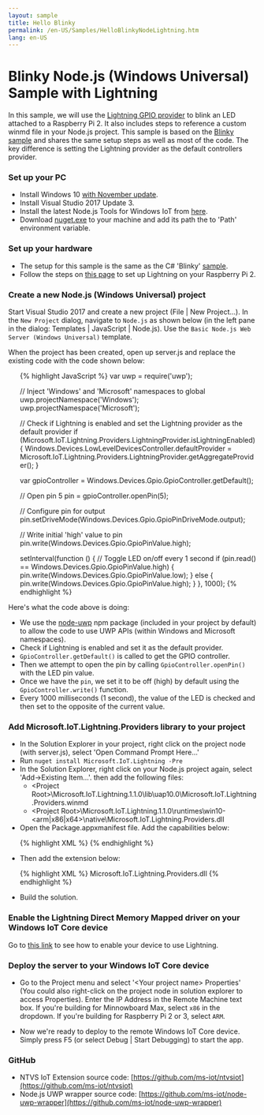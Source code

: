 ```yaml
---
layout: sample
title: Hello Blinky 
permalink: /en-US/Samples/HelloBlinkyNodeLightning.htm
lang: en-US
---
```


# Blinky Node.js (Windows Universal) Sample with Lightning

In this sample, we will use the [Lightning GPIO provider]({{site.baseurl}}/{{page.lang}}/Docs/LightningProviders) to blink an LED attached to a Raspberry Pi 2. 
It also includes steps to reference a custom winmd file in your Node.js project. This sample is based on the [Blinky sample]({{site.baseurl}}/{{page.lang}}/Samples/HelloBlinkyNode) 
and shares the same setup steps as well as most of the code. The key difference is setting the Lightning provider as the default controllers provider.


### Set up your PC
* Install Windows 10 [with November update](http://windows.microsoft.com/en-us/windows-10/windows-update-faq).
* Install Visual Studio 2017 Update 3.
* Install the latest Node.js Tools for Windows IoT from [here](http://aka.ms/ntvsiotlatest).
* Download [nuget.exe](https://docs.nuget.org/consume/installing-nuget) to your machine and add its path the to 'Path' environment variable.


### Set up your hardware
* The setup for this sample is the same as the C# 'Blinky' [sample]({{site.baseurl}}/{{page.lang}}/Samples/helloblinky).
* Follow the steps on [this page]({{site.baseurl}}/{{page.lang}}/Docs/LightningSetup) to set up Lightning on your Raspberry Pi 2.


### Create a new Node.js (Windows Universal) project
Start Visual Studio 2017 and create a new project (File \| New Project...). In the `New Project` dialog, navigate to `Node.js` as shown below (in the left pane in the dialog: Templates \| JavaScript \| Node.js).
Use the `Basic Node.js Web Server (Windows Universal)` template.

When the project has been created, open up server.js and replace the existing code with the code shown below:

<UL>
{% highlight JavaScript %}
var uwp = require('uwp');

// Inject 'Windows' and 'Microsoft' namespaces to global
uwp.projectNamespace('Windows');
uwp.projectNamespace('Microsoft');

// Check if Lightning is enabled and set the Lightning provider as the default provider
if (Microsoft.IoT.Lightning.Providers.LightningProvider.isLightningEnabled) {
  Windows.Devices.LowLevelDevicesController.defaultProvider = Microsoft.IoT.Lightning.Providers.LightningProvider.getAggregateProvider();
}

var gpioController = Windows.Devices.Gpio.GpioController.getDefault();

// Open pin 5
pin = gpioController.openPin(5);

// Configure pin for output
pin.setDriveMode(Windows.Devices.Gpio.GpioPinDriveMode.output);

// Write initial 'high' value to pin
pin.write(Windows.Devices.Gpio.GpioPinValue.high);

setInterval(function () {
  // Toggle LED on/off every 1 second
  if (pin.read() == Windows.Devices.Gpio.GpioPinValue.high) {
    pin.write(Windows.Devices.Gpio.GpioPinValue.low);
  } else {
    pin.write(Windows.Devices.Gpio.GpioPinValue.high);
  }
}, 1000);
{% endhighlight %}
</UL>

Here's what the code above is doing:

* We use the [node-uwp](https://www.npmjs.com/package/uwp) npm package (included in your project by default) to allow the code to use UWP APIs (within Windows and Microsoft namespaces).
* Check if Lightning is enabled and set it as the default provider.
* `GpioController.getDefault()` is called to get the GPIO controller.
* Then we attempt to open the pin by calling `GpioController.openPin()` with the LED pin value.
* Once we have the `pin`, we set it to be off (high) by default using the `GpioController.write()` function.
* Every 1000 milliseconds (1 second), the value of the LED is checked and then set to the opposite of the current value.

### Add Microsoft.IoT.Lightning.Providers library to your project
* In the Solution Explorer in your project, right click on the project node (with server.js), select 'Open Command Prompt Here...'
* Run `nuget install Microsoft.IoT.Lightning -Pre`
* In the Solution Explorer, right click on your Node.js project again, select 'Add->Existing Item...'. then add the following files:
  * \<Project Root\>\Microsoft.IoT.Lightning.1.1.0\lib\uap10.0\Microsoft.IoT.Lightning.Providers.winmd
  * \<Project Root\>\Microsoft.IoT.Lightning.1.1.0\runtimes\win10-\<arm|x86|x64\>\native\Microsoft.IoT.Lightning.Providers.dll
* Open the Package.appxmanifest file. Add the capabilities below:

<UL>
{% highlight XML %}
    <iot:Capability Name="lowLevelDevices" />
    <DeviceCapability Name="109b86ad-f53d-4b76-aa5f-821e2ddf2141"/>
{% endhighlight %}
</UL>

* Then add the extension below:

<UL>
{% highlight XML %}
    <Extension Category="windows.activatableClass.inProcessServer">
      <InProcessServer>
        <Path>Microsoft.IoT.Lightning.Providers.dll</Path>
        <ActivatableClass ActivatableClassId="Microsoft.IoT.Lightning.Providers.LightningGpioProvider" ThreadingModel="both" />
        <ActivatableClass ActivatableClassId="Microsoft.IoT.Lightning.Providers.LightningI2cProvider" ThreadingModel="both" />
        <ActivatableClass ActivatableClassId="Microsoft.IoT.Lightning.Providers.LightningAdcProvider" ThreadingModel="both" />
        <ActivatableClass ActivatableClassId="Microsoft.IoT.Lightning.Providers.LightningProvider" ThreadingModel="both" />
        <ActivatableClass ActivatableClassId="Microsoft.IoT.Lightning.Providers.LightningSpiProvider" ThreadingModel="both" />
        <ActivatableClass ActivatableClassId="Microsoft.IoT.Lightning.Providers.ApiSupport" ThreadingModel="both" />
        <ActivatableClass ActivatableClassId="Microsoft.IoT.Lightning.Providers.LightningPwmProvider" ThreadingModel="both" />
      </InProcessServer>
    </Extension>
{% endhighlight %}
</UL>

* Build the solution.


### Enable the Lightning Direct Memory Mapped driver on your Windows IoT Core device
Go to [this link]({{site.baseurl}}/{{page.lang}}/Docs/lightningproviders#runtime-requirements) to see how to enable your device to use Lightning.


### Deploy the server to your Windows IoT Core device
* Go to the Project menu and select '&lt;Your project name&gt; Properties' (You could also right-click on the project node in solution explorer to access Properties). Enter the IP Address in the Remote Machine text box. If you're building for Minnowboard Max, select `x86` in the dropdown.  If you're building for Raspberry Pi 2 or 3, select `ARM`.

* Now we're ready to deploy to the remote Windows IoT Core device. Simply press F5 (or select Debug \| Start Debugging) to start the app.


### GitHub
* NTVS IoT Extension source code: [https://github.com/ms-iot/ntvsiot](https://github.com/ms-iot/ntvsiot)
* Node.js UWP wrapper source code: [https://github.com/ms-iot/node-uwp-wrapper](https://github.com/ms-iot/node-uwp-wrapper)
